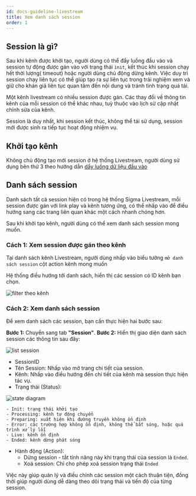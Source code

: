 ```yaml
---
id: docs-guideline-livestream
title: Xem danh sách session
order: 1
---
```


## Session là gì?

Sau khi kênh được khởi tạo, người dùng có thể đẩy luồng đầu vào và session tự động được gán vào với trạng thái `init`, kết thúc khi session chạy hết thời lượng( timeout) hoặc người dùng chủ động dừng kênh. Việc duy trì session chạy liên tục có thể giúp tạo ra sự liên tục trong trải nghiệm xem và giữ cho khán giả liên tục quan tâm đến nội dung và tránh tình trạng quá tải.

Một kênh livestream có nhiều session được gán. Các thay đổi về thông tin kênh của mỗi session có thể khác nhau, tuỳ thuộc vào lịch sử cập nhật chỉnh sửa của kênh.

Session là duy nhất, khi session kết thúc, không thể tái sử dụng, session mới được sinh ra tiếp tục hoạt động nhiệm vụ.

## Khởi tạo kênh

Không chủ động tạo mới session ở hệ thống Livestream, người dùng sử dụng bên thứ 3 theo hướng dẫn [dẩy luồng dữ liệu đầu vào](../../02-get-started/03-push-data)

## Danh sách session

Danh sách tất cả session hiện có trong hệ thống Sigma Livestream, mỗi session được gán với link play và kênh tương ứng, có thể nhấp vào để điều hướng sang các trang liên quan khác một cách nhanh chóng hơn.

Sau khi khởi tạo kênh, người dùng có thể xem danh sách session mong muốn.

### Cách 1: Xem session được gán theo kênh

Tại danh sách kênh Livestream, người dùng nhấp vào biểu tưởng `mở danh sách session` cột action kênh mong muốn

Hệ thống điều hướng tới danh sách, hiển thị các session có ID kênh bạn chọn.

![filter theo kênh](/images/livestream/session-filter.png)

### Cách 2: Xem danh sách session

Để xem danh sách các session, bạn cần thực hiện hai bước sau:

**Bước 1:** Chuyển sang tab **"Session"**.
**Bước 2:** Hiển thị giao diện danh sách session các thông tin sau đây:

![list session](/images/livestream/list-session.png)

- SessionID
- Tên Session: Nhấp vào mở trang chi tiết của session.
- Kênh: Nhấp vào điều hướng đến chi tiết của kênh mà session thực hiện tác vụ.
- Trạng thái (Status):

![state diagram](/images/livestream/state-diagram-session.png)

```
- Init: trạng thái khởi tạo
- Processing: kênh tự động chuyển
- Preparing: xuất hiện khi đường truyền không ổn định
- Error: các trường hợp không ổn định, không thể bắt sóng, hoặc quá trình xử lý lỗi
- Live: kênh ổn định
- Ended: kênh dừng phát sóng
```

- Hành động (Action):
  - Dừng session - tắt tính năng này khi trạng thái của session là `Ended`.
  - Xoá session: Chỉ cho phép xoá session trạng thái `Ended`

Việc này giúp quản lý và điều chỉnh các session một cách thuận tiện, đồng thời giúp người dùng dễ dàng theo dõi trạng thái và tiến độ của từng session.
